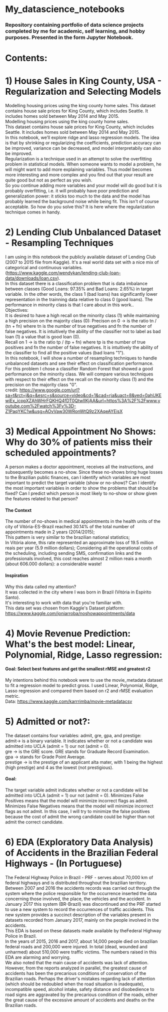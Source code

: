 
# My_datascience_notebooks <br>
### Repository containing portfolio of data science projects completed by me for academic, self learning, and hobby purposes. Presented in the form Jupyter Notebook.
# Contents:
# 1) House Sales in King County, USA  - Regularization and Selecting Models
Modelling housing prices using the king county home sales. This dataset contains house sale prices for King County, which includes Seattle. It includes homes sold between May 2014 and May 2015. <br>
Modelling housing prices using the king county home sales.  <br>
This dataset contains house sale prices for King County, which includes Seattle. It includes homes sold between May 2014 and May 2015.<br>
In this notebook, we’ll explore ridge and lasso regression models. The idea is that by shrinking or regularizing the coefficients, prediction accuracy can be improved, variance can be decreased, and model interpretabily can also be improved.<br>
Regularization is a technique used in an attempt to solve the overfitting problem in statistical models. When someone wants to model a problem, he will might want to add more explaining variables. Thus model becomes more interesting and more complex and you find out that your result are quite good but not as perfect as you wish.<br>
So you continue adding more variables and your model will do good but it is probably overfitting, i.e. it will probably have poor prediction and generalization power: it sticks too much to the data and the model has probably learned the background noise while being fit. This isn't of course acceptable.
So how do you solve this? It is here where the regularization technique comes in handy.

# 2) Lending Club Unbalanced Dataset - Resampling Techniques
I am using in this notebook the publicly available dataset of Lending Club (2007 to 2015 file from Kaggle). It's a real world data set with a nice mix of categorical and continuous variables.(https://www.kaggle.com/wendykan/lending-club-loan-data/downloads/loan.csv).<br>
In this dataset there is a classification problem that is data imbalance between classes (Good Loans: 97.35% and Bad Loans: 2.65%) in target variable. In the other words, the class 1 (bad loans) has significantly lower representation in the trainning data relative to class 0 (good loans). The performance in minority class is that I care about in this work..<br>
Objectives:<br>
It is desired to have a high recall on the minority class (1) while maintaining a high precision on the majority class (0): Precison on 0 -> is the ratio tn / (tn + fn) where tn is the number of true negatives and fn the number of false negatives. It is intuitively the ability of the classifier not to label as bad loan (1) a value that is good loan (0). <br>
Recall on 1 -> is the ratio tp / (tp + fn) where tp is the number of true positives and fn the number of false negatives. It is intuitively the ability of the classifier to find all the positive values (bad loans "1").<br>
In this notebook, I will show a number of resampling techniques to handle unbalanced datasets and see their effect on classification performance.<br>
For this problem I chose a classifier Random Forest that showed a good performance on the minority class. We will compare various techniques with respect to their effect on the recall on the minority class (1) and the precision on the majority class "0".<br>
credit: https://www.google.com/url?sa=t&rct=j&q=&esrc=s&source=video&cd=1&cad=rja&uact=8&ved=0ahUKEwiEx_icppXZAhWHrFQKHQ4fDT0QtwIIKjAA&url=https%3A%2F%2Fwww.youtube.com%2Fwatch%3Fv%3D-Z1PaqYKC1w&usg=AOvVaw30WRonWtQ9z2XAqeAYEisX <br>

# 3) Medical Appointment No Shows: Why do 30% of patients miss their scheduled appointments?
A person makes a doctor appointment, receives all the instructions, and subsequently becomes a no-show. Since these no-shows bring huge losses to the Brazilian public finances, can I identify which variables are most important to predict the target variable (show or no-show)? Can I identify the most important variables in order to show the problems that should be fixed? Can I predict which person is most likely to no-show or show given the features related to that person?<br>
#### The Context
The number of no-shows in medical appointments in the health units of the city of Vitória-ES-Brazil reached 30.14% of the total number of appointments made in 2 years (2014/2015);<br>
This pattern is very similar to the brazilian national statistics;<br>
In Vitória alone, this rate represented an approximate loss of 19.5 million reais per year (5.9 million dollars); Considering all the operational costs of the scheduling, including sending SMS, confirmation links and the professionals involved, this cost reaches almost 2 million reais a month (about 606.000 dollars): a considerable waste!<br>
#### Inspiration
Why this data called my attention?<br>
It was collected in the city where I was born in Brazil (Vitória in Espírito Santo).<br>
It's interesting to work with data that you're familiar with. <br>
This data set was chosen from Kaggle's Dataset platform: https://www.kaggle.com/joniarroba/noshowappointments/data

# 4) Movie Revenue Prediction: What's the best model: Linear, Polynomial, Ridge, Lasso regression:<br>
#### Goal: Select best features and get the smallest rMSE and greatest r2
My intentions behind this notebook were to use the movie_metadata dataset to fit a regression model to predict gross. I used Linear, Polynomial, Ridge, Lasso regression and compared them based on r2 and rMSE evaluation metric.<br>
Data: https://www.kaggle.com/karrrimba/movie-metadatacsv  <br>

# 5) Admitted or not?:
The dataset contains four variables: admit, gre, gpa, and prestige:<br>
admit-> is a binary variable. It indicates whether or not a candidate was admitted into UCLA (admit = 1) our not (admit = 0). <br>
gre -> is the GRE score. GRE stands for Graduate Record Examination. <br>
gpa -> stands for Grade Point Average. <br>
prestige -> is the prestige of an applicant alta mater, with 1 being the highest (high prestige) and 4 as the lowest (not prestigious). <br>
#### Goal:<br>
The target variable admit indicates whether or not a candidate will be admitted into UCLA (admit = 1) our not (admit = 0). Minimizes False Positives means that the model will minimize incorrect flags as admit. Minimizes False Negatives means that the model will minimize incorrect flags as not admit. In this case, I will try to minimize the false positives because the cost of admit the wrong candidate could be higher than not admit the correct candidate. <br>

# 6) EDA (Exploratory Data Analysis) of Accidents in the Brazilian Federal Highways - (In Portuguese)
The Federal Highway Police in Brazil - PRF - serves about 70,000 km of federal highways and is distributed throughout the brazilian territory. <br>
Between 2007 and 2016 the accidents records was carried out through the system where the police responsible for the occurrence inserted the data concerning those involved, the place, the vehicles and the accident. In January 2017 this system (BR-Brazil) was discontinued and the PRF started to use a new system to record the occurrences of traffic accidents. This new system provides a succinct description of the variables present in datasets recorded from January 2017, mainly on the people involved in the accidents.<br>
This EDA is based on these datasets made available by theFederal Highway Police in Brazil.<br>
In the years of 2015, 2016 and 2017, about 14,000 people died on brazilian federal roads and 200,000 were injured. In total (dead, wounded and unharmed) about 510,000 were traffic victims. The numbers raised in this EDA are alarming and worrying.<br>
We also noted that the main cause of accidents was lack of attention. However, from the reports analyzed in parallel, the greatest cause of accidents has been the precarious conditions of conservation of the Brazilian roads. Perhaps the driver's mistakes regarding lack of attention (which should be redoubled when the road situation is inadequate), incompatible speed, alcohol intake, safety distance and disobedience to road signs are aggravated by the precarious condition of the roads, either the great cause of the excessive amount of accidents and deaths on the Brazilian roads.
